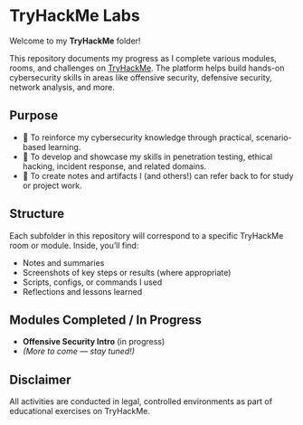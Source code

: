 # TryHackMe Labs

Welcome to my **TryHackMe** folder!

This repository documents my progress as I complete various modules, rooms, and challenges on [TryHackMe](https://tryhackme.com/). The platform helps build hands-on cybersecurity skills in areas like offensive security, defensive security, network analysis, and more.

## Purpose
- 🌟 To reinforce my cybersecurity knowledge through practical, scenario-based learning.
- 🌟 To develop and showcase my skills in penetration testing, ethical hacking, incident response, and related domains.
- 🌟 To create notes and artifacts I (and others!) can refer back to for study or project work.

## Structure
Each subfolder in this repository will correspond to a specific TryHackMe room or module. Inside, you’ll find:
- Notes and summaries
- Screenshots of key steps or results (where appropriate)
- Scripts, configs, or commands I used
- Reflections and lessons learned

## Modules Completed / In Progress
- **Offensive Security Intro** (in progress)
- *(More to come — stay tuned!)*

## Disclaimer
All activities are conducted in legal, controlled environments as part of educational exercises on TryHackMe.
